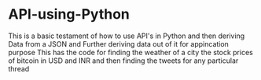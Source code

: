 # API-using-Python
This is a basic testament of how to use API's in Python and then deriving Data from a JSON and Further deriving data out of it for appincation purpose
This has the code for finding the weather of a city the stock prices of bitcoin in USD and INR and then finding the tweets for any particular thread
